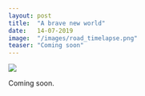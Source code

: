 ```yaml
---
layout: post
title:  "A brave new world"
date:   14-07-2019
image:  "/images/road_timelapse.png"
teaser: "Coming soon"
---
```

<img src="{{ site.baseurl }}/images/intersection.png" class="fit image">

Coming soon.
